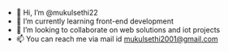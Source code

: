 - 👋 Hi, I’m @mukulsethi22
- 🌱 I’m currently learning front-end development
- 💞️ I’m looking to collaborate on web solutions and iot projects
- 📫 You can reach me via mail id mukulsethi2001@gmail.com

<!---
mukulsethi22/mukulsethi22 is a ✨ special ✨ repository because its `README.md` (this file) appears on your GitHub profile.
You can click the Preview link to take a look at your changes.
--->
